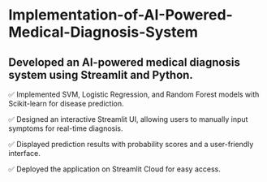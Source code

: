 # Implementation-of-AI-Powered-Medical-Diagnosis-System

## Developed an AI-powered medical diagnosis system using Streamlit and Python.

✅ Implemented SVM, Logistic Regression, and Random Forest models with Scikit-learn for disease prediction.

✅ Designed an interactive Streamlit UI, allowing users to manually input symptoms for real-time diagnosis.

✅ Displayed prediction results with probability scores and a user-friendly interface.

✅ Deployed the application on Streamlit Cloud for easy access.
